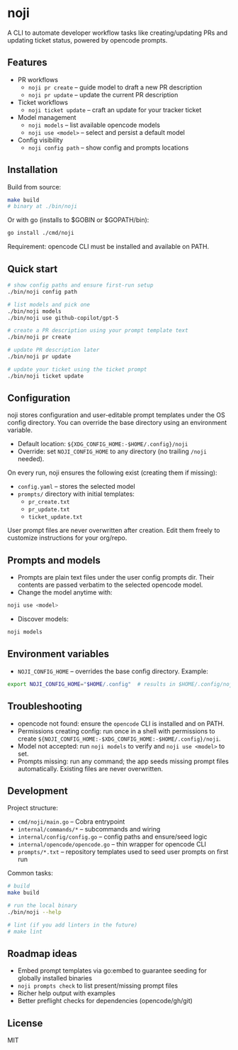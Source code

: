 # noji

A CLI to automate developer workflow tasks like creating/updating PRs and updating ticket status, powered by opencode prompts.

## Features

- PR workflows
  - `noji pr create` – guide model to draft a new PR description
  - `noji pr update` – update the current PR description
- Ticket workflows
  - `noji ticket update` – craft an update for your tracker ticket
- Model management
  - `noji models` – list available opencode models
  - `noji use <model>` – select and persist a default model
- Config visibility
  - `noji config path` – show config and prompts locations

## Installation

Build from source:

```sh
make build
# binary at ./bin/noji
```

Or with go (installs to $GOBIN or $GOPATH/bin):

```sh
go install ./cmd/noji
```

Requirement: opencode CLI must be installed and available on PATH.

## Quick start

```sh
# show config paths and ensure first-run setup
./bin/noji config path

# list models and pick one
./bin/noji models
./bin/noji use github-copilot/gpt-5

# create a PR description using your prompt template text
./bin/noji pr create

# update PR description later
./bin/noji pr update

# update your ticket using the ticket prompt
./bin/noji ticket update
```

## Configuration

noji stores configuration and user-editable prompt templates under the OS config directory. You can override the base directory using an environment variable.

- Default location: `${XDG_CONFIG_HOME:-$HOME/.config}/noji`
- Override: set `NOJI_CONFIG_HOME` to any directory (no trailing `/noji` needed).

On every run, noji ensures the following exist (creating them if missing):

- `config.yaml` – stores the selected model
- `prompts/` directory with initial templates:
  - `pr_create.txt`
  - `pr_update.txt`
  - `ticket_update.txt`

User prompt files are never overwritten after creation. Edit them freely to customize instructions for your org/repo.

## Prompts and models

- Prompts are plain text files under the user config prompts dir. Their contents are passed verbatim to the selected opencode model.
- Change the model anytime with:

```sh
noji use <model>
```

- Discover models:

```sh
noji models
```

## Environment variables

- `NOJI_CONFIG_HOME` – overrides the base config directory. Example:

```sh
export NOJI_CONFIG_HOME="$HOME/.config"  # results in $HOME/.config/noji
```

## Troubleshooting

- opencode not found: ensure the `opencode` CLI is installed and on PATH.
- Permissions creating config: run once in a shell with permissions to create `${NOJI_CONFIG_HOME:-$XDG_CONFIG_HOME:-$HOME/.config}/noji`.
- Model not accepted: run `noji models` to verify and `noji use <model>` to set.
- Prompts missing: run any command; the app seeds missing prompt files automatically. Existing files are never overwritten.

## Development

Project structure:

- `cmd/noji/main.go` – Cobra entrypoint
- `internal/commands/*` – subcommands and wiring
- `internal/config/config.go` – config paths and ensure/seed logic
- `internal/opencode/opencode.go` – thin wrapper for opencode CLI
- `prompts/*.txt` – repository templates used to seed user prompts on first run

Common tasks:

```sh
# build
make build

# run the local binary
./bin/noji --help

# lint (if you add linters in the future)
# make lint
```

## Roadmap ideas

- Embed prompt templates via go:embed to guarantee seeding for globally installed binaries
- `noji prompts check` to list present/missing prompt files
- Richer help output with examples
- Better preflight checks for dependencies (opencode/gh/git)

## License

MIT
